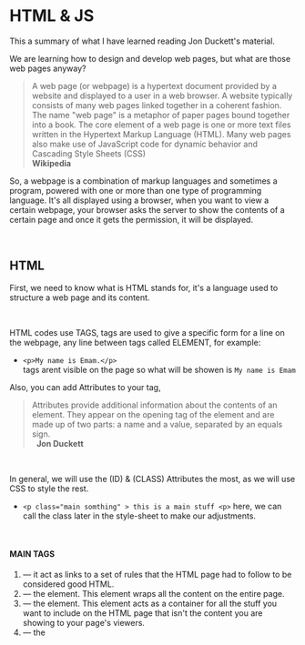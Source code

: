 #   HTML & JS
This a summary of what I have learned reading Jon Duckett's material.

We are learning how to design and develop web pages, but what are those web pages anyway?

>A web page (or webpage) is a hypertext document provided by a website and displayed to a user in a web browser. A website typically consists of many web pages linked together in a coherent fashion. The name "web page" is a metaphor of paper pages bound together into a book. The core element of a web page is one or more text files written in the Hypertext Markup Language (HTML). Many web pages also make use of JavaScript code for dynamic behavior and Cascading Style Sheets (CSS)                &nbsp;   
 **Wikipedia**



So, a webpage is a combination of markup languages and sometimes a program, powered with one or more than one type of programming language. 
It's all displayed using a browser, when you want to view a certain webpage, your browser asks the server to show the contents of a certain page and once it gets the permission, it will be displayed.





&nbsp;



## HTML
First, we need to know what is HTML stands for, it's a language used to structure a web page and its content.





&nbsp;



HTML codes use TAGS, tags are used to give a specific form for a line on the webpage, any line between tags called ELEMENT, for example:
- `<p>My name is Emam.</p>`
&nbsp;   
tags arent visible on the page so what will be showen is `My name is Emam`

Also, you can add Attributes to your tag, 
>Attributes provide additional information 
about the contents of an element. They appear 
on the opening tag of the element and are 
made up of two parts: a name and a value, 
separated by an equals sign.                                    
 &nbsp; 
  **Jon Duckett**

 &nbsp; 

In general, we will use the (ID) & (CLASS) Attributes the most, as we will use CSS to style the rest. 

* `<p class="main somthing" > this is a main stuff <p>`
here, we can call the class later in the style-sheet to make our adjustments.




&nbsp;



#### MAIN TAGS

1. **<!DOCTYPE html>** — it act as links to a set of rules that the HTML page had to follow to be considered good HTML.
2. **<html></html>** — the <html> element. This element wraps all the content on the entire page.
3. **<head></head>** — the <head> element. This element acts as a container for all the stuff you want to include on the HTML page that isn't the content you are showing to your page's viewers.
4. **<title></title>** — the <title> element. This sets the title of your page, which is the title that appears in the browser tab the page is loaded in. 
5. **<body></body>** — the <body> element. This contains all the content that you want to show to web users when they visit your page, and it contain another sub tags,header, main and footer.



&nbsp;


&nbsp;

#### OTHER TAGS
1. **<div>** div is a grouping tag that allows you to include many elements inside a block-level box. and it can take an attribute like an ID or a class. 
2.  **<a>**  you can use this tag to create linksm for example,   &nbsp;    &nbsp;

     &nbsp;
            `<a href="https://github.com/Emam96">Emam96</a>` will create a link to take you to my github page.           
  
  3.  **<img>** here, you can add images to your page, by adding the image path you can make it appear on the page, the format should be like this: 
  `<img src="url" alt="note">`         
  


&nbsp;



#### LAYOUT 

We mentioned earlier that the (div) is a grouping element, what is that mean? we use this element and many more to control the page layout or how it will be displayed, how many blocks, and what every block contains. 

&nbsp;


![layout](https://www.logicify.com/media/filer_public/88/72/88722592-b71c-47d1-aadb-25643aca6821/schematic_representation_of_semantics_in_a_page_layout.png)

&nbsp;

We  use elements such as `<div> <nav> <article> <header> <main> <footer> <aside>` to divide our page into blocks or sections, making it esier to style and to define special attributes to every block. &nbsp;

Sometimes, we want to make the <nav> or the navagation bar to hold still on top even if we scrolled down the page, so we add the commands to a single section by using the elemnt <nav>.  




&nbsp;

## JavaScript 

JavaScript is one of many programming languages used with HTML and CSS to accomplish a webpage, but what is JavaScript, and why we use it?

>JavaScript is a scripting or programming language that allows you to implement complex features on web pages  
&nbsp;
**Mozilla and individual contributors** 

&nbsp;
 
 JavaScript is implemented by lines of code, codes are intended to apply specific commands to run a program at the webpage, there are many types of those programs and can be triggered in many ways also. 

 JavaScript is wrote in a shape of scripts. 
 > A script is a series of instructions that a 
computer can follow to achieve a goal       
 &nbsp; 
  **Jon Duckett** 

You can set some steps and instructions and code each one to perform a certain task, using the right JavaScript syntax and an assigned group of objects with some Properties. 

The syntax is simple, for example, you want to assign a valude for a varibale: 

`var userName = "Emam";` 

* Here you can notice that **var** is used to identify that **userName** is a variable that we use var to declare variables.

* **userName** is an **identifier**, it is a sequence of characters in the code that identifies a variable, function, or property. In JavaScript, identifiers are case-sensitive and can contain Unicode letters, and digits, but may not start with a digit.

* **(=)**, is an **operator**,An operator performs some operation on single or multiple operands (data value) and produces a result.

* You can see that we used **"Emam"** as a value to our variable, this value called string because it's written between quotation marks. Data types can include:  

   1. Numbers = var HQ = 66;

   2. String = lastName = "Bond"; .... James Bond.

   3. An Object itself  = var x = {firstName:"John", lastName:"Doe"}; 



We connect our JavaScript code to the index by adding 

&nbsp;
 `<script src="script.js"></script>`  

anywhere within the HTML code, and the code will be performed at the same spot when viewing the page and running the program.

&nbsp;

Get back to [EMAM'S HOMEPAGE](https://emam96.github.io/reading-notes/)

 I have created this page as a part of my project using Github, Please visit my [profile](https://github.com/Emam96), I will be more than happy to hear from you all.      &nbsp;        &nbsp;       &nbsp;   &nbsp;&nbsp;&nbsp;&nbsp;&nbsp;&nbsp;&nbsp;&nbsp;&nbsp;&nbsp;&nbsp;&nbsp;&nbsp;&nbsp;&nbsp;      © Emam Shararah 2021